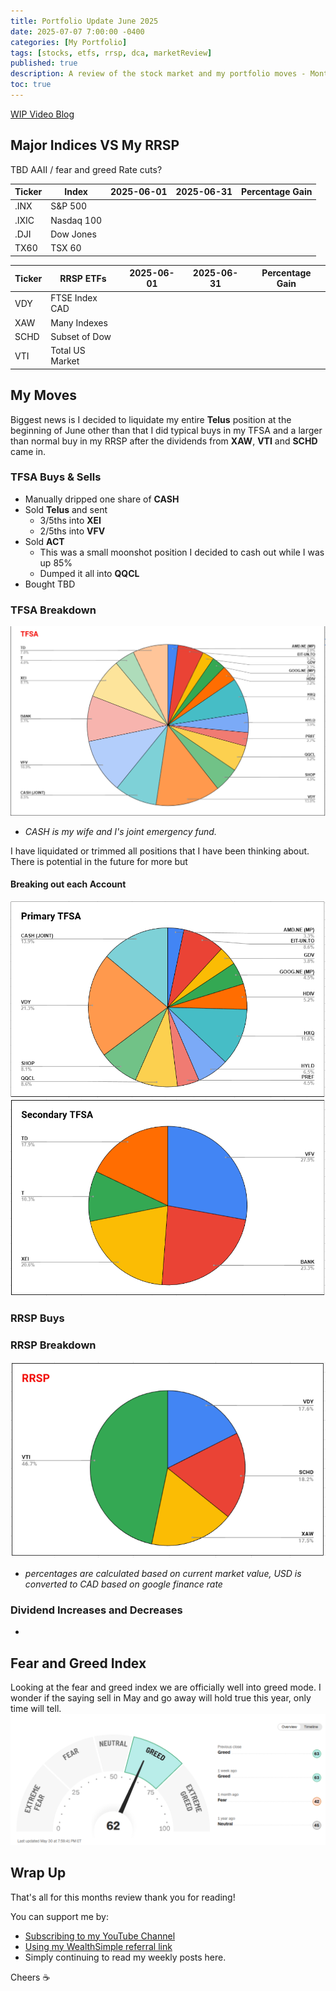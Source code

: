 ```yaml
---
title: Portfolio Update June 2025
date: 2025-07-07 7:00:00 -0400
categories: [My Portfolio]
tags: [stocks, etfs, rrsp, dca, marketReview]
published: true
description: A review of the stock market and my portfolio moves - Month 10
toc: true
---
```


[WIP Video Blog]()

## Major Indices VS My RRSP

TBD AAII / fear and greed
Rate cuts?


  | **Ticker** | **Index**  | **2025-06-01** | **2025-06-31** | **Percentage Gain** |
  | ---------- | ---------- | -------------- | -------------- | ------------------- |
  | .INX       | S&P 500    |                |                |                     |
  | .IXIC      | Nasdaq 100 |                |                |                     |
  | .DJI       | Dow Jones  |                |                |                     |
  | TX60       | TSX 60     |                |                |                     |

  | **Ticker** | **RRSP ETFs**   | **2025-06-01** | **2025-06-31** | **Percentage Gain** |
  | ---------- | --------------- | -------------- | -------------- | ------------------- |
  | VDY        | FTSE Index CAD  |                |                |                     |
  | XAW        | Many Indexes    |                |                |                     |
  | SCHD       | Subset of Dow   |                |                |                     |
  | VTI        | Total US Market |                |                |                     |

## My Moves
Biggest news is I decided to liquidate my entire **Telus** position at the beginning of June other than that I did typical buys in my TFSA and a larger than normal buy in my RRSP after the dividends from **XAW**, **VTI** and **SCHD** came in.

### TFSA Buys & Sells
  - Manually dripped one share of **CASH**
  - Sold **Telus** and sent
    - 3/5ths into **XEI**
    - 2/5ths into **VFV**
  - Sold **ACT**
    - This was a small moonshot position I decided to cash out while I was up 85%
    - Dumped it all into **QQCL**
  - Bought TBD

### TFSA Breakdown
![image](/assets/2025/2025-06-09-tfsa.PNG)
  - *CASH is my wife and I's joint emergency fund.*

I have liquidated or trimmed all positions that I have been thinking about. There is potential in the future for more but 

#### Breaking out each Account
![image](/assets/2025/2025-06-09-primary-tfsa.PNG)
![image](/assets/2025/2025-06-09-secondary-tfsa.PNG)

### RRSP Buys


### RRSP Breakdown
![image](/assets/2025/2025-05-05-rrsp.PNG)
- *percentages are calculated based on current market value, USD is converted to CAD based on google finance rate*

### Dividend Increases and Decreases
-  

## Fear and Greed Index
Looking at the fear and greed index we are officially well into greed mode. I wonder if the saying sell in May and go away will hold true this year, only time will tell.
![image](/assets/2025/2025-06-09-fear-and-greed.PNG)

## Wrap Up

That's all for this months review thank you for reading!

You can support me by:
- [Subscribing to my YouTube Channel](https://www.youtube.com/@FinancialFreedomAnOdyssey?sub_confirmation=1)
- [Using my WealthSimple referral link](https://my.wealthsimple.com/app/public/trade-referral-signup?code=VUGTXQ)
- Simply continuing to read my weekly posts here.

Cheers ☕